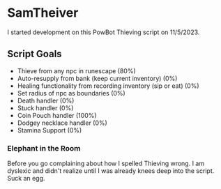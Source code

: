 # SamTheiver #
I started development on this PowBot Thieving script on 11/5/2023.

## Script Goals ##
* Thieve from any npc in runescape (80%)
* Auto-resupply from bank (keep current inventory) (0%)
* Healing functionality from recording inventory (sip or eat) (0%)
* Set radius of npc as boundaries (0%)
* Death handler (0%)
* Stuck handler (0%)
* Coin Pouch handler (100%)
* Dodgey necklace handler (0%)
* Stamina Support (0%)

### Elephant in the Room ###
Before you go complaining about how I spelled Thieving wrong. I am dyslexic and didn't realize until I was already knees deep into the script. Suck an egg.
